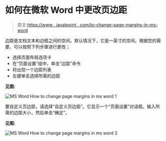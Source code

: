 # 如何在微软 Word 中更改页边距

> 原文:[https://www . javatpoint . com/to-change-page-margins-in-ms-word](https://www.javatpoint.com/to-change-page-margins-in-ms-word)

边距是文档文本和边框之间的空间。默认情况下，它是一英寸的空间。根据您的需要，可以按照下列步骤进行更改；

*   选择页面布局选项卡
*   在“页面设置”组中，单击“边距”命令
*   将出现一个边距列表
*   左键单击选择所需的边距

**见图:**

![MS Word How to change page margins in ms word 1](../Images/20261e4794c8a19e44ab67fdb70b595d.png)

要自定义页边距，请选择“自定义页边距”。它显示一个“页面设置”对话框。输入所需的边距大小，然后单击“确定”。

**见图:**

![MS Word How to change page margins in ms word 2](../Images/cac4e377011ac93522b81e99a12b2ef2.png)